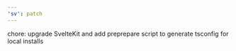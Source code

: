 ```yaml
---
'sv': patch
---
```


chore: upgrade SvelteKit and add preprepare script to generate tsconfig for local installs
